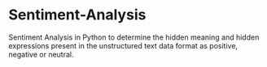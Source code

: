 # Sentiment-Analysis
Sentiment Analysis in Python to determine the hidden meaning and hidden expressions present in the unstructured text data format as positive, negative or neutral.

